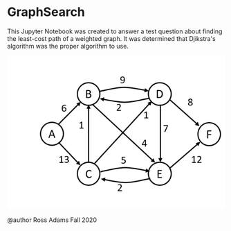 # GraphSearch
This Jupyter Notebook was created to answer a test question about finding the least-cost
path of a weighted graph. It was determined that Djikstra's algorithm was the proper
algorithm to use.

![](Graph.png)

@author Ross Adams
Fall 2020
